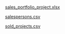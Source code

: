 [sales_portfolio_project.xlsx](https://github.com/andrwbrntt/Portfolio/files/14044542/sales_portfolio_project.xlsx)

[salespersons.csv](https://github.com/andrwbrntt/Portfolio/files/14044541/salespersons.csv)

[sold_projects.csv](https://github.com/andrwbrntt/Portfolio/files/14044540/sold_projects.csv)
